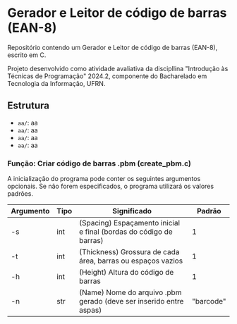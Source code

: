 # Gerador e Leitor de código de barras (EAN-8)

Repositório contendo um Gerador e Leitor de código de barras (EAN-8), escrito em C.

Projeto desenvolvido como atividade avaliativa da discipllina "Introdução às Técnicas de Programação" 2024.2, componente do Bacharelado em Tecnologia da Informação, UFRN.

## Estrutura

* `aa/`: aa
* `aa/`: aa
* `aa/`: aa
* `aa/`: aa

<h3>Função: Criar código de barras .pbm (create_pbm.c)</h3>

A inicialização do programa pode conter os seguintes argumentos opcionais. Se não forem especificados, o programa utilizará os valores padrões.

<table>
    <thead>
        <tr>
            <th>Argumento</th>
            <th>Tipo</th>
            <th>Significado</th>
            <th>Padrão</th>
        </tr>
    </thead>
    <tbody>
        <tr>
            <td>-s</td>
            <td>int</td>
            <td>(Spacing) Espaçamento inicial e final (bordas do código de barras)</td>
            <td>1</td>
        </tr>
        <tr>
            <td>-t</td>
            <td>int</td>
            <td>(Thickness) Grossura de cada área, barras ou espaços vazios</td>
            <td>1</td>
        </tr>
        <tr>
            <td>-h</td>
            <td>int</td>
            <td>(Height) Altura do código de barras</td>
            <td>1</td>
        </tr>
        <tr>
            <td>-n</td>
            <td>str</td>
            <td>(Name) Nome do arquivo .pbm gerado (deve ser inserido entre aspas)</td>
            <td>"barcode"</td>
        </tr>
    </tbody>
</table>